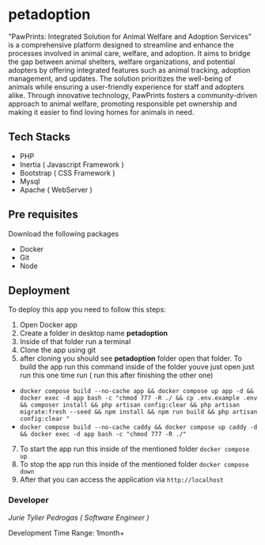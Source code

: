# petadoption
 "PawPrints: Integrated Solution for Animal Welfare and Adoption Services" is a comprehensive platform designed to streamline and enhance the processes involved in animal care, welfare, and adoption. It aims to bridge the gap between animal shelters, welfare organizations, and potential adopters by offering integrated features such as animal tracking, adoption management, and updates. The solution prioritizes the well-being of animals while ensuring a user-friendly experience for staff and adopters alike. Through innovative technology, PawPrints fosters a community-driven approach to animal welfare, promoting responsible pet ownership and making it easier to find loving homes for animals in need.

## Tech Stacks
 - PHP
 - Inertia ( Javascript Framework )
 - Bootstrap ( CSS Framework )
 - Mysql
 - Apache ( WebServer )
## Pre requisites
Download the following packages
- Docker
- Git
- Node
## Deployment
To deploy this app you need to follow this steps:

1. Open Docker app
2. Create a folder in desktop name **petadoption**
3. Inside of that folder run a terminal
4. Clone the app using git
5. after cloning you should see **petadoption** folder open that folder. To build the app run this command inside of the folder youve just open just run this one time run ( run this after finishing the other one)
  - `docker compose build --no-cache app && docker compose up app -d && docker exec -d app bash -c "chmod 777 -R ./ && cp .env.example .env && composer install && php artisan config:clear && php artisan migrate:fresh --seed && npm install && npm run build && php artisan config:clear "`
  - `docker compose build --no-cache caddy && docker compose up caddy -d && docker exec -d app bash -c "chmod 777 -R ./"`
7. To start the app run this inside of the mentioned folder `docker compose up`
8. To stop the app run this inside of the mentioned folder `docker compose down`
9. After that you can access the application via `http://localhost`

### Developer
*Jurie Tylier Pedrogas ( Software Engineer )*

Development Time Range: 1month+

